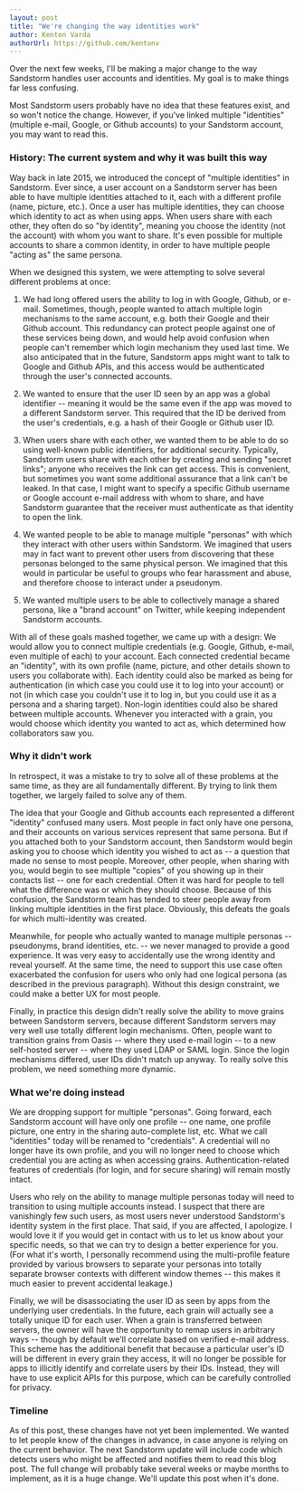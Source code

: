 ```yaml
---
layout: post
title: "We're changing the way identities work"
author: Kenton Varda
authorUrl: https://github.com/kentonv
---
```


Over the next few weeks, I'll be making a major change to the way Sandstorm handles user accounts and identities. My goal is to make things far less confusing.

Most Sandstorm users probably have no idea that these features exist, and so won't notice the change. However, if you've linked multiple "identities" (multiple e-mail, Google, or Github accounts) to your Sandstorm account, you may want to read this.

### History: The current system and why it was built this way

Way back in late 2015, we introduced the concept of "multiple identities" in Sandstorm. Ever since, a user account on a Sandstorm server has been able to have multiple identities attached to it, each with a different profile (name, picture, etc.). Once a user has multiple identities, they can choose which identity to act as when using apps. When users share with each other, they often do so "by identity", meaning you choose the identity (not the account) with whom you want to share. It's even possible for multiple accounts to share a common identity, in order to have multiple people "acting as" the same persona.

When we designed this system, we were attempting to solve several different problems at once:
    
1. We had long offered users the ability to log in with Google, Github, or e-mail. Sometimes, though, people wanted to attach multiple login mechanisms to the same account, e.g. both their Google and their Github account. This redundancy can protect people against one of these services being down, and would help avoid confusion when people can't remember which login mechanism they used last time. We also anticipated that in the future, Sandstorm apps might want to talk to Google and Github APIs, and this access would be authenticated through the user's connected accounts.

2. We wanted to ensure that the user ID seen by an app was a global identifier -- meaning it would be the same even if the app was moved to a different Sandstorm server. This required that the ID be derived from the user's credentials, e.g. a hash of their Google or Github user ID.

3. When users share with each other, we wanted them to be able to do so using well-known public identifiers, for additional security. Typically, Sandstorm users share with each other by creating and sending "secret links"; anyone who receives the link can get access. This is convenient, but sometimes you want some additional assurance that a link can't be leaked. In that case, I might want to specify a specific Github username or Google account e-mail address with whom to share, and have Sandstorm guarantee that the receiver must authenticate as that identity to open the link.

4. We wanted people to be able to manage multiple "personas" with which they interact with other users within Sandstorm. We imagined that users may in fact want to prevent other users from discovering that these personas belonged to the same physical person. We imagined that this would in particular be useful to groups who fear harassment and abuse, and therefore choose to interact under a pseudonym.

5. We wanted multiple users to be able to collectively manage a shared persona, like a "brand account" on Twitter, while keeping independent Sandstorm accounts.

With all of these goals mashed together, we came up with a design: We would allow you to connect multiple credentials (e.g. Google, Github, e-mail, even multiple of each) to your account. Each connected credential became an "identity", with its own profile (name, picture, and other details shown to users you collaborate with). Each identity could also be marked as being for authentication (in which case you could use it to log into your account) or not (in which case you couldn't use it to log in, but you could use it as a persona and a sharing target). Non-login identities could also be shared between multiple accounts. Whenever you interacted with a grain, you would choose which identity you wanted to act as, which determined how collaborators saw you.

### Why it didn't work

In retrospect, it was a mistake to try to solve all of these problems at the same time, as they are all fundamentally different. By trying to link them together, we largely failed to solve any of them.

The idea that your Google and Github accounts each represented a different "identity" confused many users. Most people in fact only have one persona, and their accounts on various services represent that same persona. But if you attached both to your Sandstorm account, then Sandstorm would begin asking you to choose which identity you wished to act as -- a question that made no sense to most people. Moreover, other people, when sharing with you, would begin to see multiple "copies" of you showing up in their contacts list -- one for each credential. Often it was hard for people to tell what the difference was or which they should choose. Because of this confusion, the Sandstorm team has tended to steer people away from linking multiple identities in the first place. Obviously, this defeats the goals for which multi-identity was created.

Meanwhile, for people who actually wanted to manage multiple personas -- pseudonyms, brand identities, etc. -- we never managed to provide a good experience. It was very easy to accidentally use the wrong identity and reveal yourself. At the same time, the need to support this use case often exacerbated the confusion for users who only had one logical persona (as described in the previous paragraph). Without this design constraint, we could make a better UX for most people.

Finally, in practice this design didn't really solve the ability to move grains between Sandstorm servers, because different Sandstorm servers may very well use totally different login mechanisms. Often, people want to transition grains from Oasis -- where they used e-mail login -- to a new self-hosted server -- where they used LDAP or SAML login. Since the login mechanisms differed, user IDs didn't match up anyway. To really solve this problem, we need something more dynamic.

### What we're doing instead

We are dropping support for multiple "personas". Going forward, each Sandstorm account will have only one profile -- one name, one profile picture, one entry in the sharing auto-complete list, etc. What we call "identities" today will be renamed to "credentials". A credential will no longer have its own profile, and you will no longer need to choose which credential you are acting as when accessing grains. Authentication-related features of credentials (for login, and for secure sharing) will remain mostly intact.

Users who rely on the ability to manage multiple personas today will need to transition to using multiple accounts instead. I suspect that there are vanishingly few such users, as most users never understood Sandstorm's identity system in the first place. That said, if you are affected, I apologize. I would love it if you would get in contact with us to let us know about your specific needs, so that we can try to design a better experience for you. (For what it's worth, I personally recommend using the multi-profile feature provided by various browsers to separate your personas into totally separate browser contexts with different window themes -- this makes it much easier to prevent accidental leakage.)

Finally, we will be disassociating the user ID as seen by apps from the underlying user credentials. In the future, each grain will actually see a totally unique ID for each user. When a grain is transferred between servers, the owner will have the opportunity to remap users in arbitrary ways -- though by default we'll correlate based on verified e-mail address. This scheme has the additional benefit that because a particular user's ID will be different in every grain they access, it will no longer be possible for apps to illicitly identify and correlate users by their IDs. Instead, they will have to use explicit APIs for this purpose, which can be carefully controlled for privacy.

### Timeline

As of this post, these changes have not yet been implemented. We wanted to let people know of the changes in advance, in case anyone is relying on the current behavior. The next Sandstorm update will include code which detects users who might be affected and notifies them to read this blog post. The full change will probably take several weeks or maybe months to implement, as it is a huge change. We'll update this post when it's done.
